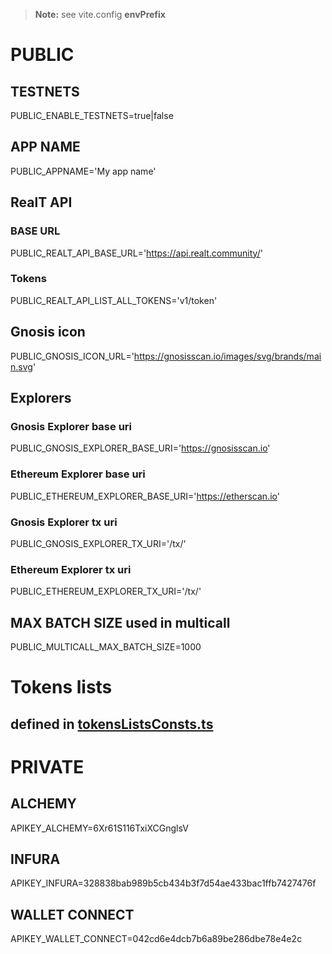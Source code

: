 > **Note:** see vite.config **envPrefix**

# PUBLIC

## TESTNETS
PUBLIC_ENABLE_TESTNETS=true|false
## APP NAME
PUBLIC_APPNAME='My app name'

## RealT API
### BASE URL
PUBLIC_REALT_API_BASE_URL='https://api.realt.community/'
### Tokens
PUBLIC_REALT_API_LIST_ALL_TOKENS='v1/token'

## Gnosis icon
PUBLIC_GNOSIS_ICON_URL='https://gnosisscan.io/images/svg/brands/main.svg'

## Explorers
### Gnosis Explorer base uri
PUBLIC_GNOSIS_EXPLORER_BASE_URI='https://gnosisscan.io'
### Ethereum Explorer base uri
PUBLIC_ETHEREUM_EXPLORER_BASE_URI='https://etherscan.io'

### Gnosis Explorer tx uri
PUBLIC_GNOSIS_EXPLORER_TX_URI='/tx/'
### Ethereum Explorer tx uri
PUBLIC_ETHEREUM_EXPLORER_TX_URI='/tx/'

## MAX BATCH SIZE used in multicall
PUBLIC_MULTICALL_MAX_BATCH_SIZE=1000


# Tokens lists
## defined in [tokensListsConsts.ts](src/app/js/constants/tokensLists.ts)

# PRIVATE

## ALCHEMY
APIKEY_ALCHEMY=6Xr61S116TxiXCGnglsV
## INFURA
APIKEY_INFURA=328838bab989b5cb434b3f7d54ae433bac1ffb7427476f
## WALLET CONNECT
APIKEY_WALLET_CONNECT=042cd6e4dcb7b6a89be286dbe78e4e2c